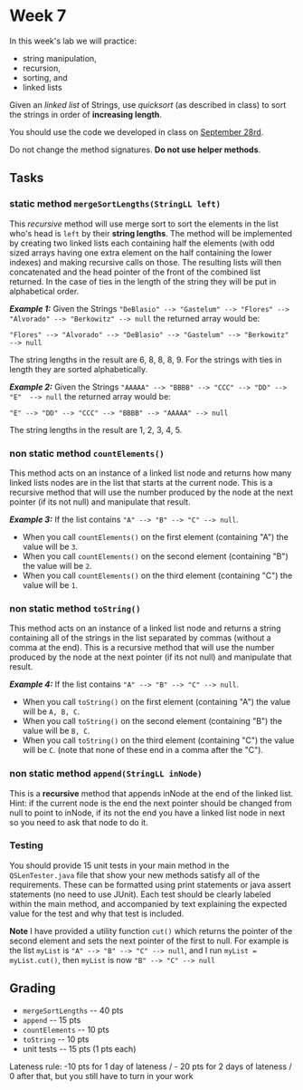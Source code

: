 # Week 7

In this week's lab we will practice:
* string manipulation,
* recursion, 
* sorting, and 
* linked lists

Given an *linked list* of Strings, use *quicksort* (as described in class) to sort the strings in order of **increasing length**. 

You should use the code we developed in class on [September 28rd](https://github.com/CS2401-Fall2020/September28-inClass).

Do not change the method signatures. **Do not use helper methods**. 

## Tasks
### static method `mergeSortLengths(StringLL left)`

This *recursive* method will use merge sort to sort the elements in the list who's head is `left` by their **string lengths**. 
The method will be implemented by creating two linked lists each containing half the elements 
(with odd sized arrays having one extra element on the half containing the lower indexes)
and making recursive calls on those. 
The resulting lists will then concatenated and the head pointer of the front of the combined list returned. 
In the case of ties in the length of the string they will be put in alphabetical order.  

***Example 1:***
Given the Strings `"DeBlasio" --> "Gastelum" --> "Flores" --> "Alvorado" --> "Berkowitz" --> null` the returned array would be: 
```
"Flores" --> "Alvorado" --> "DeBlasio" --> "Gastelum" --> "Berkowitz" --> null
```
The string lengths in the result are 6, 8, 8, 8, 9. 
For the strings with ties in length they are sorted alphabetically. 


***Example 2:***
Given the Strings `"AAAAA" --> "BBBB" --> "CCC" --> "DD" --> "E"  --> null` the returned array would be: 
```
"E" --> "DD" --> "CCC" --> "BBBB" --> "AAAAA" --> null
```
The string lengths in the result are 1, 2, 3, 4, 5.  

### non static method `countElements()`

This method acts on an instance of a linked list node and returns how many linked lists nodes are in the list that starts at the current node. 
This is a recursive method that will use the number produced by the node at the next pointer (if its not null) and manipulate that result. 

***Example 3:*** 
If the list contains `"A" --> "B" --> "C" --> null`. 
* When you call `countElements()` on the first element (containing "A") the value will be `3`.
* When you call `countElements()` on the second element (containing "B") the value will be `2`.
* When you call `countElements()` on the third element (containing "C") the value will be `1`.


### non static method `toString()`

This method acts on an instance of a linked list node and returns a string containing all of the strings in the list separated by commas (without a comma at the end). 
This is a recursive method that will use the number produced by the node at the next pointer (if its not null) and manipulate that result. 

***Example 4:*** 
If the list contains `"A" --> "B" --> "C" --> null`. 
* When you call `toString()` on the first element (containing "A") the value will be `A, B, C`.
* When you call `toString()` on the second element (containing "B") the value will be `B, C`.
* When you call `toString()` on the third element (containing "C") the value will be `C`.
(note that none of these end in a comma after the "C"). 

### non static method `append(StringLL inNode)`
This is a **recursive** method that appends inNode at the end of the linked list. 
Hint: if the current node is the end the next pointer should be changed from null to point to inNode, 
if its not the end you have a linked list node in next so you need to ask that node to do it. 

### Testing
You should provide 15 unit tests in your main method in the `QSLenTester.java` file that show your new methods satisfy all of the requirements. 
These can be formatted using print statements or java assert statements (no need to use JUnit).
Each test should be clearly labeled within the main method, and accompanied by text explaining the expected value for the test and why that test is included.

**Note**
I have provided a utility function `cut()` which returns the pointer of the second element and sets the next pointer of the first to null. For example is the list `myList` is `"A" --> "B" --> "C" --> null`, and I run `myList = myList.cut()`, then `myList` is now `"B" --> "C" --> null`

## Grading
* `mergeSortLengths` -- 40 pts
* `append` -- 15 pts
* `countElements` -- 10 pts
* `toString` -- 10 pts
* unit tests -- 15 pts (1 pts each) 

Lateness rule: -10 pts for 1 day of lateness / - 20 pts for 2 days of lateness / 0 after that, but you still have to turn in your work

